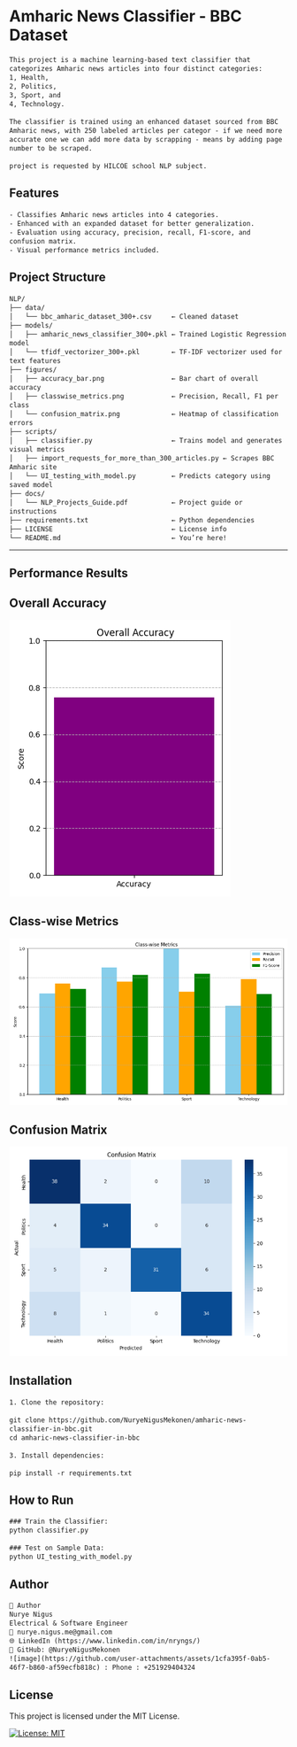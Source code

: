 
# Amharic News Classifier - BBC Dataset
```
This project is a machine learning-based text classifier that categorizes Amharic news articles into four distinct categories: 
1, Health,
2, Politics,
3, Sport, and
4, Technology.

The classifier is trained using an enhanced dataset sourced from BBC Amharic news, with 250 labeled articles per categor - if we need more accurate one we can add more data by scrapping - means by adding page
number to be scraped.

project is requested by HILCOE school NLP subject.
```
##  Features
```
- Classifies Amharic news articles into 4 categories.
- Enhanced with an expanded dataset for better generalization.
- Evaluation using accuracy, precision, recall, F1-score, and confusion matrix.
- Visual performance metrics included.
```
##  Project Structure
```
NLP/
├── data/
│   └── bbc_amharic_dataset_300+.csv     ← Cleaned dataset
├── models/
│   ├── amharic_news_classifier_300+.pkl ← Trained Logistic Regression model
│   └── tfidf_vectorizer_300+.pkl        ← TF-IDF vectorizer used for text features
├── figures/
│   ├── accuracy_bar.png                 ← Bar chart of overall accuracy
│   ├── classwise_metrics.png            ← Precision, Recall, F1 per class
│   └── confusion_matrix.png             ← Heatmap of classification errors
├── scripts/
│   ├── classifier.py                    ← Trains model and generates visual metrics
│   ├── import_requests_for_more_than_300_articles.py ← Scrapes BBC Amharic site
│   └── UI_testing_with_model.py         ← Predicts category using saved model
├── docs/
│   └── NLP_Projects_Guide.pdf           ← Project guide or instructions
├── requirements.txt                     ← Python dependencies
├── LICENSE                              ← License info
└── README.md                            ← You’re here!
```
---

##  Performance Results

##  Overall Accuracy

![Accuracy](figures/accuracy_bar.png)

##  Class-wise Metrics

![Class Metrics](figures/classwise_metrics.png)

##  Confusion Matrix

![Confusion Matrix](figures/confusion_matrix.png)

##  Installation
```
1. Clone the repository:

git clone https://github.com/NuryeNigusMekonen/amharic-news-classifier-in-bbc.git
cd amharic-news-classifier-in-bbc

3. Install dependencies:

pip install -r requirements.txt
```
##  How to Run
```
### Train the Classifier:
python classifier.py

### Test on Sample Data:
python UI_testing_with_model.py
```

##  Author
```
👤 Author
Nurye Nigus
Electrical & Software Engineer
📧 nurye.nigus.me@gmail.com
🌐 LinkedIn (https://www.linkedin.com/in/nryngs/)
🐙 GitHub: @NuryeNigusMekonen
![image](https://github.com/user-attachments/assets/1cfa395f-0ab5-46f7-b860-af59ecfb818c) : Phone : +251929404324

```
##  License

This project is licensed under the MIT License.

[![License: MIT](https://img.shields.io/badge/License-MIT-blue.svg)](LICENSE)
